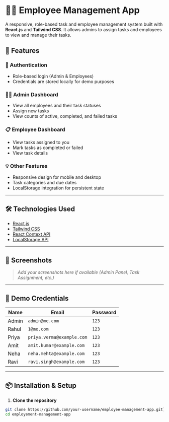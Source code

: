 # 🧑‍💼 Employee Management App

A responsive, role-based task and employee management system built with **React.js** and **Tailwind CSS**. It allows admins to assign tasks and employees to view and manage their tasks.

## 🚀 Features

### 🔐 Authentication
- Role-based login (Admin & Employees)
- Credentials are stored locally for demo purposes

### 👨‍💼 Admin Dashboard
- View all employees and their task statuses
- Assign new tasks
- View counts of active, completed, and failed tasks

### 📋 Employee Dashboard
- View tasks assigned to you
- Mark tasks as completed or failed
- View task details

### 💡 Other Features
- Responsive design for mobile and desktop
- Task categories and due dates
- LocalStorage integration for persistent state

---

## 🛠️ Technologies Used

- [React.js](https://reactjs.org/)
- [Tailwind CSS](https://tailwindcss.com/)
- [React Context API](https://reactjs.org/docs/context.html)
- [LocalStorage API](https://developer.mozilla.org/en-US/docs/Web/API/Window/localStorage)

---

## 📸 Screenshots

> _Add your screenshots here if available (Admin Panel, Task Assignment, etc.)_

---

## 🔑 Demo Credentials

| Name   | Email                      | Password |
|--------|----------------------------|----------|
| Admin  | `admin@me.com`             | `123`    |
| Rahul  | `1@me.com`                 | `123`    |
| Priya  | `priya.verma@example.com`  | `123`    |
| Amit   | `amit.kumar@example.com`   | `123`    |
| Neha   | `neha.mehta@example.com`   | `123`    |
| Ravi   | `ravi.singh@example.com`   | `123`    |

---

## 📦 Installation & Setup

1. **Clone the repository**

```bash
git clone https://github.com/your-username/employee-management-app.git](https://github.com/Codret/employement-management-app
cd employement-management-app
